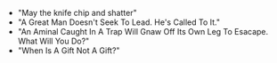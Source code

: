 - "May the knife chip and shatter"
- "A Great Man Doesn't Seek To Lead. He's Called To It."
- "An Aminal Caught In A Trap Will Gnaw Off Its Own Leg To Esacape. What Will You Do?"
- "When Is A Gift Not A Gift?"
